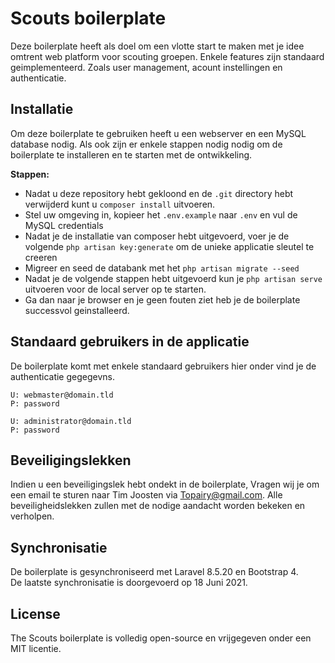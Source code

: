 # Scouts boilerplate 

Deze boilerplate heeft als doel om een vlotte start te maken met je idee omtrent web platform voor scouting groepen. 
Enkele features zijn standaard geimplementeerd. Zoals user management, acount instellingen en authenticatie. 

## Installatie 

Om deze boilerplate te gebruiken heeft u een webserver en een MySQL database nodig. Als ook zijn er enkele stappen nodig
nodig om de boilerplate te installeren en te starten met de ontwikkeling. 

**Stappen:**

- Nadat u deze repository hebt gekloond en de `.git` directory hebt verwijderd kunt u `composer install` uitvoeren.
- Stel uw omgeving in, kopieer het `.env.example` naar `.env` en vul de MySQL credentials 
- Nadat je de installatie van composer hebt uitgevoerd, voer je de volgende `php artisan key:generate` om de unieke applicatie sleutel te creeren
- Migreer en seed de databank met het `php artisan migrate --seed`
- Nadat je de volgende stappen hebt uitgevoerd kun je `php artisan serve` uitvoeren voor de local server op te starten.
- Ga dan naar je browser en je geen fouten ziet heb je de boilerplate successvol geinstalleerd.

## Standaard gebruikers in de applicatie 

De boilerplate komt met enkele standaard gebruikers hier onder vind je de authenticatie gegegevns. 

```
U: webmaster@domain.tld
P: password 

U: administrator@domain.tld
P: password
```

## Beveiligingslekken

Indien u een beveiligingslek hebt ondekt in de boilerplate, Vragen wij je om een email te sturen naar Tim Joosten via 
[Topairy@gmail.com](mailto:topairy@gmail.com). Alle beveiligheidslekken zullen met de nodige aandacht worden bekeken en verholpen.

## Synchronisatie 

De boilerplate is gesynchroniseerd met Laravel 8.5.20 en Bootstrap 4. <br>
De laatste synchronisatie is doorgevoerd op 18 Juni 2021.

## License 

The Scouts boilerplate is volledig open-source en vrijgegeven onder een MIT licentie.
